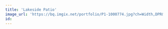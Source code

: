 ```yaml
---
title: 'Lakeside Patio'
image_url: 'https://bq.imgix.net/portfolio/P1-1000774.jpg?ch=Width,DPR&auto=compress,enhance,format&fit=crop&w=300&h=300'
id: 
---
```


